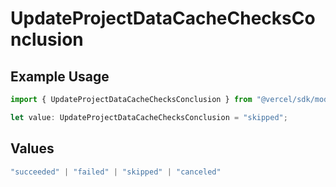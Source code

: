 # UpdateProjectDataCacheChecksConclusion

## Example Usage

```typescript
import { UpdateProjectDataCacheChecksConclusion } from "@vercel/sdk/models/operations";

let value: UpdateProjectDataCacheChecksConclusion = "skipped";
```

## Values

```typescript
"succeeded" | "failed" | "skipped" | "canceled"
```